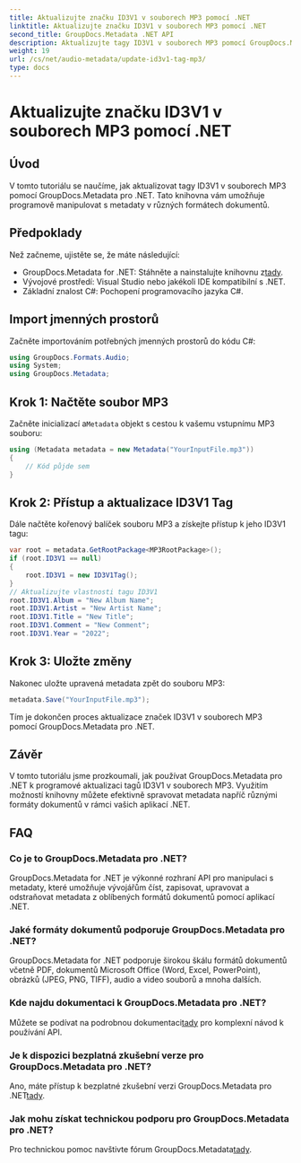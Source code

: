 ```yaml
---
title: Aktualizujte značku ID3V1 v souborech MP3 pomocí .NET
linktitle: Aktualizujte značku ID3V1 v souborech MP3 pomocí .NET
second_title: GroupDocs.Metadata .NET API
description: Aktualizujte tagy ID3V1 v souborech MP3 pomocí GroupDocs.Metadata pro .NET. Postupujte podle tohoto návodu pro snadnou manipulaci s metadaty ve vašich aplikacích .NET.
weight: 19
url: /cs/net/audio-metadata/update-id3v1-tag-mp3/
type: docs
---
```

# Aktualizujte značku ID3V1 v souborech MP3 pomocí .NET

## Úvod
V tomto tutoriálu se naučíme, jak aktualizovat tagy ID3V1 v souborech MP3 pomocí GroupDocs.Metadata pro .NET. Tato knihovna vám umožňuje programově manipulovat s metadaty v různých formátech dokumentů.
## Předpoklady
Než začneme, ujistěte se, že máte následující:
- GroupDocs.Metadata for .NET: Stáhněte a nainstalujte knihovnu z[tady](https://releases.groupdocs.com/metadata/net/).
- Vývojové prostředí: Visual Studio nebo jakékoli IDE kompatibilní s .NET.
- Základní znalost C#: Pochopení programovacího jazyka C#.

## Import jmenných prostorů
Začněte importováním potřebných jmenných prostorů do kódu C#:
```csharp
using GroupDocs.Formats.Audio;
using System;
using GroupDocs.Metadata;
```
## Krok 1: Načtěte soubor MP3
 Začněte inicializací a`Metadata` objekt s cestou k vašemu vstupnímu MP3 souboru:
```csharp
using (Metadata metadata = new Metadata("YourInputFile.mp3"))
{
    // Kód půjde sem
}
```
## Krok 2: Přístup a aktualizace ID3V1 Tag
Dále načtěte kořenový balíček souboru MP3 a získejte přístup k jeho ID3V1 tagu:
```csharp
var root = metadata.GetRootPackage<MP3RootPackage>();
if (root.ID3V1 == null)
{
    root.ID3V1 = new ID3V1Tag();
}
// Aktualizujte vlastnosti tagu ID3V1
root.ID3V1.Album = "New Album Name";
root.ID3V1.Artist = "New Artist Name";
root.ID3V1.Title = "New Title";
root.ID3V1.Comment = "New Comment";
root.ID3V1.Year = "2022";
```
## Krok 3: Uložte změny
Nakonec uložte upravená metadata zpět do souboru MP3:
```csharp
metadata.Save("YourInputFile.mp3");
```
Tím je dokončen proces aktualizace značek ID3V1 v souborech MP3 pomocí GroupDocs.Metadata pro .NET.

## Závěr
V tomto tutoriálu jsme prozkoumali, jak používat GroupDocs.Metadata pro .NET k programové aktualizaci tagů ID3V1 v souborech MP3. Využitím možností knihovny můžete efektivně spravovat metadata napříč různými formáty dokumentů v rámci vašich aplikací .NET.

## FAQ
### Co je to GroupDocs.Metadata pro .NET?
GroupDocs.Metadata for .NET je výkonné rozhraní API pro manipulaci s metadaty, které umožňuje vývojářům číst, zapisovat, upravovat a odstraňovat metadata z oblíbených formátů dokumentů pomocí aplikací .NET.
### Jaké formáty dokumentů podporuje GroupDocs.Metadata pro .NET?
GroupDocs.Metadata for .NET podporuje širokou škálu formátů dokumentů včetně PDF, dokumentů Microsoft Office (Word, Excel, PowerPoint), obrázků (JPEG, PNG, TIFF), audio a video souborů a mnoha dalších.
### Kde najdu dokumentaci k GroupDocs.Metadata pro .NET?
 Můžete se podívat na podrobnou dokumentaci[tady](https://tutorials.groupdocs.com/metadata/net/) pro komplexní návod k používání API.
### Je k dispozici bezplatná zkušební verze pro GroupDocs.Metadata pro .NET?
 Ano, máte přístup k bezplatné zkušební verzi GroupDocs.Metadata pro .NET[tady](https://releases.groupdocs.com/).
### Jak mohu získat technickou podporu pro GroupDocs.Metadata pro .NET?
 Pro technickou pomoc navštivte fórum GroupDocs.Metadata[tady](https://forum.groupdocs.com/c/metadata/14).